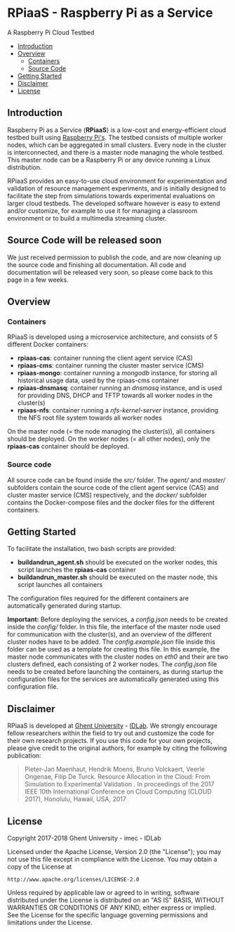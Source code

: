 # RPiaaS - Raspberry Pi as a Service
A Raspberry Pi Cloud Testbed 

- [Introduction](#introduction)
- [Overview](#overview)
    - [Containers](#containers)
    - [Source Code](#source-code)
- [Getting Started](#getting-started)
- [Disclaimer](#disclaimer)
- [License](#license)

## Introduction

Raspberry Pi as a Service (**RPiaaS**) is a low-cost and energy-efficient cloud testbed built using [Raspberry Pi's](https://www.raspberrypi.org). The testbed consists of multiple worker nodes, which can be aggregated in small clusters. Every node in the cluster is interconnected, and there is a master node managing the whole testbed. This master node can be a Raspberry Pi or any device running a Linux distribution.

RPiaaS provides an easy-to-use cloud environment for experimentation and validation of resource management experiments, and is initially designed to facilitate the step from simulations towards experimental evaluations on larger cloud testbeds. The developed software however is easy to extend and/or customize, for example to use it for managing a classroom environment or to build a multimedia streaming cluster.

## Source Code will be released soon

We just received permission to publish the code, and are now cleaning up the source code and finishing all documentation. 
All code and documentation will be released very soon, so please come back to this page in a few weeks.


## Overview

### Containers
RPiaaS is developed using a microservice architecture, and consists of 5 different Docker containers:
- **rpiaas-cas**: container running the client agent service (CAS)
- **rpiaas-cms**: container running the cluster master service (CMS)
- **rpiaas-mongo**: container running a *mongodb* instance, for storing all historical usage data, used by the rpiaas-cms container
- **rpiaas-dnsmasq**: container running an *dnsmasq* instance, and is used for providing DNS, DHCP and TFTP towards all worker nodes in the cluster(s)
- **rpiaas-nfs**: container running a *nfs-kernel-server* instance, providing the NFS root file system towards all worker nodes

On the master node (= the node managing the cluster(s)), all containers should be deployed.
On the worker nodes (= all other nodes), only the **rpiaas-cas** container should be deployed.

### Source code
All source code can be found inside the *src/* folder. The *agent/* and *master/* subfolders contain the source code of the client agent service (CAS) and cluster master service (CMS) respectively, and the *docker/* subfolder contains the Docker-compose files and the docker files for the different containers.

## Getting Started
To facilitate the installation, two bash scripts are provided:
- **buildandrun_agent.sh** should be executed on the worker nodes, this script launches the **rpiaas-cas** container
- **buildandrun_master.sh** should be executed on the master node, this script launches all containers

The configuration files required for the different containers are automatically generated during startup.

**Important:** Before deploying the services, a *config.json* needs to be created inside the *config/* folder. In this file, the interface of the master node used for communication with the cluster(s), and an overview of the different cluster nodes have to be added. The *config.example.json* file inside this folder can be used as a template for creating this file. In this example, the master node communicates with the cluster nodes on *eth0* and their are two clusters defined, each consisting of 2 worker nodes. The *config.json* file needs to be created before launching the containers, as during startup the configuration files for the services are automatically generated using this configuration file.

## Disclaimer

RPiaaS is developed at [Ghent University](https://www.ugent.be/en) - [IDLab](https://www.ugent.be/ea/idlab/en). 
We strongly encourage fellow researchers within the field to try out and customize the code for their own research projects. 
If you use this code for your own projects, please give credit to the original authors, for example by citing the following publication:

> Pieter-Jan Maenhaut, Hendrik Moens, Bruno Volckaert, Veerle Ongenae, Filip De Turck. Resource Allocation in the Cloud: From Simulation to Experimental Validation . In proceedings of the 2017 IEEE 10th International Conference on Cloud Computing (CLOUD 2017), Honolulu, Hawaii, USA, 2017

## License

Copyright 2017-2018 Ghent University - imec - IDLab

Licensed under the Apache License, Version 2.0 (the "License");
you may not use this file except in compliance with the License.
You may obtain a copy of the License at

    http://www.apache.org/licenses/LICENSE-2.0

Unless required by applicable law or agreed to in writing, software
distributed under the License is distributed on an "AS IS" BASIS,
WITHOUT WARRANTIES OR CONDITIONS OF ANY KIND, either express or implied.
See the License for the specific language governing permissions and
limitations under the License.
